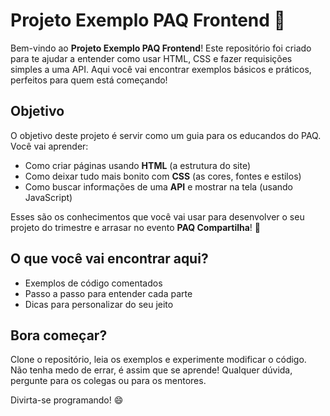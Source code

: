 # Projeto Exemplo PAQ Frontend 🚀

Bem-vindo ao **Projeto Exemplo PAQ Frontend**! Este repositório foi criado para te ajudar a entender como usar HTML, CSS e fazer requisições simples a uma API. Aqui você vai encontrar exemplos básicos e práticos, perfeitos para quem está começando!

## Objetivo

O objetivo deste projeto é servir como um guia para os educandos do PAQ. Você vai aprender:

- Como criar páginas usando **HTML** (a estrutura do site)
- Como deixar tudo mais bonito com **CSS** (as cores, fontes e estilos)
- Como buscar informações de uma **API** e mostrar na tela (usando JavaScript)

Esses são os conhecimentos que você vai usar para desenvolver o seu projeto do trimestre e arrasar no evento **PAQ Compartilha**! 🎉

## O que você vai encontrar aqui?

- Exemplos de código comentados
- Passo a passo para entender cada parte
- Dicas para personalizar do seu jeito

## Bora começar?

Clone o repositório, leia os exemplos e experimente modificar o código. Não tenha medo de errar, é assim que se aprende! Qualquer dúvida, pergunte para os colegas ou para os mentores.

Divirta-se programando! 😄
